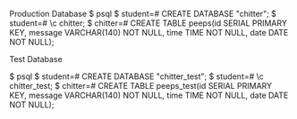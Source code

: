 Production Database
$ psql
$ student=# CREATE DATABASE "chitter";
$ student=# \c chitter;
$ chitter=# CREATE TABLE peeps(id SERIAL PRIMARY KEY, message VARCHAR(140) NOT NULL, time TIME NOT NULL, date DATE NOT NULL);

Test Database

$ psql
$ student=# CREATE DATABASE "chitter_test";
$ student=# \c chitter_test;
$ chitter=# CREATE TABLE peeps_test(id SERIAL PRIMARY KEY, message VARCHAR(140) NOT NULL, time TIME NOT NULL, date DATE NOT NULL);
